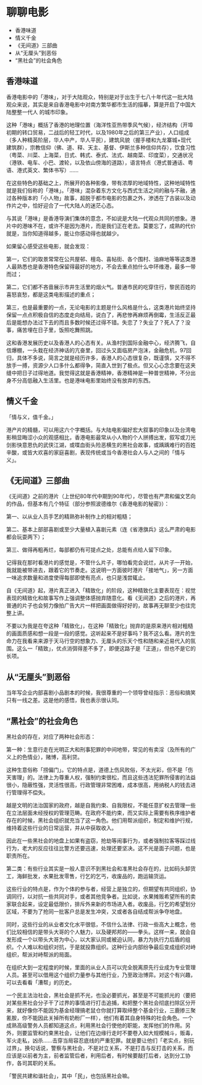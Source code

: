 # 聊聊电影

<!-- MarkdownTOC -->

- 香港味道
- 情义千金
- 《无间道》三部曲
- 从“无厘头”到恶俗
- “黑社会”的社会角色

<!-- /MarkdownTOC -->


## 香港味道

香港电影中的「港味」，对于大陆观众，特别是对于出生于七八十年代这一批大陆观众来说，其实是来自香港电影中对南方繁华都市生活的描摹，算是开启了中国大陆整整一代人
的城市印象。

这种「港味」概括了香港的地理位置（海洋性亚热带季风气候），经济结构（开埠初期的转口贸易，二战后的轻工时代，以及1980年之后的第三产业），人口组成（多人种精英阶层，华人中产，华人平民），建筑风貌（握手楼和九龙寨城+现代建筑群），宗教信仰（佛、道、释、天主、基督、伊斯兰多种信仰共存），饮食习性（粤菜、川菜、上海菜，日式、韩式、泰式、法式、越南菜、印度菜），交通状况（港铁、电车、小巴、渡轮，以及依山傍海的道路），语言特点（港式普通话、粤语、港式英文、繁体书写）……

在这些特色的基础之上，所展开的各种影像，带有浓厚的地域特性，这种地域特性就是我们俗称的「港味」。「港味」混杂着东方文化与西式生活之间的融与不融，通过各种版本的「小人物」故事，超脱于都市电影的包裹之外，渗透在了古装以及动作片之中，恰好迎合了一代大陆人的迷茫心态。

与其说「港味」是香港导演们集体的意念，不如说是大陆一代观众共同的想象。港片中的港味不在，或许不是因为港片，而是我们正在老去。莫要忘了，成熟的代价就是，当你知道得越多，能让你感动得也就越少。

如果留心感受这些电影，就会发现：

第一，它们的取景常常在公共屋邨、檀岛、喜帖街、各个围村、油麻地等等这类港人最熟悉也是香港特色保留得最好的地方，不会去重点拍什么中环维港，最多一带而过；

第二，它们都不吝啬展示市井生活里的烟火气。普通市民的吃穿住行，黎民百姓的喜怒哀愁，都是这类电影描述的重点；

第三，也是最重要的一点，无论电影的主题是什么风格是什么，这类港片始终坚持保留一点点积极自信的态度走向结局，说白了，再悲惨再麻烦再倒霉，生活反正最后是能想办法过下去的而且多数时候还过得不错。失恋了？失业了？死人了？没事，痛苦埋在日子里，饭照吃舞照跳。

这和香港发展历史以及香港人的心态有关。从渔村到国际金融中心，经济腾飞，自信爆棚，一头栽在经济神话的亢奋里，回过头又面临房产泡沫，金融危机，97回归，具体不多说，简言之就是经历许多，香港人的心态很复杂，既谨慎，又不得不放手一搏，资源少人口多什么都得争，简直入世到了极点。但又心心念念要在这夹缝中把日子过得地道。我觉得这就是香港精神，香港精神是一种普世精神，不分出身不分高低融入生活里。也是港味电影里始终没有放弃的东西。

## 情义千金

「情与义，值千金。」

港产片的精髓，可以用这六个字概括。与大陆电影偏好宏大叙事的印象以及台湾电影稍显晦涩小众的观感相比，香港电影最常从小人物的个人拼搏出发，叙写或刀光剑影快意恩仇的武侠江湖，或喋血街头险恶横生的黑社会故事，或踽踽难行的百姓辛酸，或皆大欢喜的家庭喜剧，表现传统或当今香港社会人与人之间的「情与义」。

## 《无间道》三部曲

《无间道》之前的港片（上世纪80年代中期到90年代），尽管也有严肃和偏文艺向的作品，但基本有几个特征（部分参照波德维尔《香港电影的秘密》）：

第一、以从业人员手艺的精熟弥补制作上的相对粗糙；

第二、基本上部部喜剧或至少大量植入喜剧元素（连《省港旗兵》这么严肃的电影都会玩耍两下）；

第三、做得再粗再烂，每部都仍有可提点之处，总能有点给人留下印象。

记得我在那时看港片的感觉是，不管什么片子，哪怕看完会说烂，从片子一开始，我就能被带进去，跟着它的节奏走。这说明一方面彼时港片「接地气」，另一方面一味追求数量和进度使得每部即使有亮点，也只是浅尝辄止。

自《无间道》起，港片真正进入「精致化」的阶段，这种精致化主要表现在：视觉表现的精致化和故事写作上强调整体感抛弃随意化。看《无间道》之后的港片，再普通的片子也会努力像拍广告大片一样把画面做得好好的，故事再无聊至少也往完整上讲。

不要以为我是在夸这种「精致化」，在这种「精致化」抛弃的是原来港片相对粗糙的画面质感和想一段是一段的感觉。这听起来不是好事吗？我不这么看。港片的生命力在我看来来源于天马行空的想象力、无厘头的乐天个性和随和亲近易代入的氛围。这么一「精致」，优点消弭得差不多了，即便这路子是「正道」，但也不是它的长项。

## 从“无厘头”到恶俗

当年写企业内部喜剧小品剧本的时候，我很尊重的一个领导曾经指示：恶俗和搞笑只有一线之差。这是他的感悟，我也表示很认同。

## “黑社会”的社会角色

黑社会的存在，对应了两种社会形态：

第一种：生意行走在光明正大和刑事犯罪的中间地带，常见的有卖淫（及所有的广义上的色情业），赌博，高利贷。

这种生意俗称「捞偏门」。它的特点是，道德上伤风败俗，不太光彩，但不是「伤天害理」的。法律上为尊重人权，强制约束很松，而且这些违法犯罪所侵害的法益很小，隐蔽性强，灵活性很高，行政管理非常困难，成本很高，用纳税人的钱去进行管理得不偿失。

越是文明的法治国家的政府，越是自我约束、自我限权，不能任意扩权去管理一些在立法层面未经授权的管理范畴。在政府不能约束，而又实际上需要有秩序维护者存在的时候，黑社会组织就充当了这一角色。他们用帮派组织，制定和维护行规，维持着这些行业的日常运营，并从中获取收入。

因此在一些黑社会的地盘上如果有盗窃，抢劫等闹事行为，或者强制拉客等踩过线行为，老大的反应往往比警方还要迅速，处理还要坚决。这不光是面子问题，也是职责所在。

第二类：有些行业其实是一般人意识不到黑社会和准黑社会存在的，比如码头卸货工，海鲜批发，水果批发零售，行乞的乞丐，收废品的，跑运输货运。

这些行业的特点是，作为个体的参与者，经营上是独立的，但期望有共同组织，协调同行，以对抗一些共同对手，或者其他竞争者。比如说，水果摊贩希望所有的卖家联合起来，设定最低限价，排斥外来新的市场进入者。收废品，行乞的希望划分区域，不要为了抢同一批客户总是发生冲突，又或者各自结成帮派争夺地盘。

同时，这些行业的从业者文化水平很低，不信什么法律、行政一些高大上概念，他们比较相信的是带头大哥的个人魅力，以及硬邦邦的——拳头。这样一来，就会自发形成一个以带头大哥为中心，以大家认同或被迫认同，暴力为执行力后盾的组织。个人难以和组织对抗，于是就投靠组织。这种行业内部纷争最后变成组织对峙组织，帮派对峙帮派的局面。

在组织大到一定程度的时候，里面的从业人员可以完全脱离原先行业成为专业管理人员。甚至可以借用这个组织力量参与其他行业，乃至政治博弈。对这个有兴趣，可以去看看「漕帮」的历史。

一个民主法治社会，黑社会是抓不光，也没必要抓光，甚至是不可能抓光的（要把对某些黑社会分子干了过界的事情进行打击追捕，和把整个黑社会彻底扫除区分开来，就好像你不能因为基金经理搞老鼠仓你就打算取缔整个基金行业，三鹿掺三聚氰胺，你不能因此关掉所有奶粉厂一样），他们有着其自身特殊的社会角色。一个成熟高级警务人员都知道这点，利用黑社会行使他的职能，发挥他们的作用。另外，则要监管和约束黑社会，让他们在边缘行走时不要卷入如大规模械斗，贩毒，军火走私，凶杀……击穿当局容忍底线的严重犯罪。就是要让他们「老实点，别玩过界」。换句话说，警察与黑社会，不是对立关系，不是打击与反打击的关系，而应该是以前者为主，前者监管后者，利用后者，有时候要敲打后者，达到分工协作，各司其职的关系。

「警民共建和谐社会」，其中「民」，也包括黑社会嘛。
